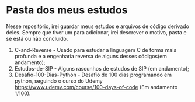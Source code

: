 # Pasta dos meus estudos

Nesse repositório, irei guardar meus estudos e arquivos de código derivado deles. Sempre que tiver um para adicionar, irei descrever o motivo, pasta e se está ou não concluído.

1. C-and-Reverse - Usado para estudar a linguagem C de forma mais profunda e a engenharia reversa de alguns desses códigos(em andamento);
2. Estudos-de-SIP - Alguns rascunhos de estudos de SIP (em andamento);
3. Desafio-100-Dias-Python - Desafio de 100 dias programando em python, seguindo o curso do Udemy https://www.udemy.com/course/100-days-of-code (Em andamento 1/100).
